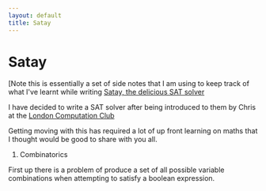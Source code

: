 ```yaml
---
layout: default
title: Satay
---
```


# Satay

[Note this is essentially a set of side notes that I am using to keep track of what I've learnt while writing [Satay, the delicious SAT solver](https://github.com/michaelbruce/satay)

I have decided to write a SAT solver after being introduced to them by Chris at the [London Computation Club](london.computation.club)

Getting moving with this has required a lot of up front learning on maths that I thought would be good to share with you all.

1. Combinatorics

First up there is a problem of produce a set of all possible variable combinations when attempting to satisfy a boolean expression.
